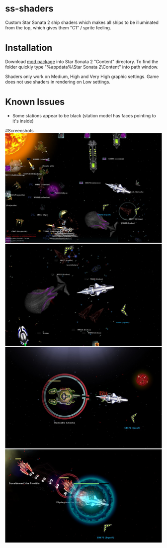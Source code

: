 # ss-shaders

Custom Star Sonata 2 ship shaders which makes all ships to be illuminated from the top, which gives them "C1" / sprite feeling.

# Installation
Download [mod package](https://github.com/amorek/ss-shaders/releases/latest/download/spritelike-shaders.zip) into Star Sonata 2 "Content" directory.
To find the folder quickly type "%appdata%\Star Sonata 2\Content" into path window.

Shaders only work on Medium, High and Very High graphic settings. Game does not use shaders in rendering on Low settings.

# Known Issues
* Some stations appear to be black (station model has faces pointing to it's inside)


#Screenshots
![Screenshot 1](images/Screenshot_1.jpg)
![Screenshot 2](images/Screenshot_2.jpg)
![Screenshot 3](images/Screenshot_3.jpg)
![Screenshot 4](images/Screenshot_4.jpg)